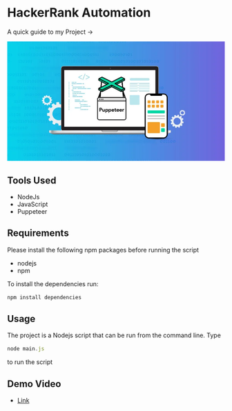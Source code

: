 # HackerRank Automation

A quick guide to my Project ->

<img src ="/image.webp">


## Tools Used

- NodeJs
- JavaScript
- Puppeteer

## Requirements

Please install the following npm packages before running the script

- nodejs
- npm

To install the dependencies run:

```js
npm install dependencies
```

## Usage

The project is a Nodejs script that can be run from the command line.
Type 

```js
node main.js
``` 
to run the script

## Demo Video

- [Link](https://app.gemoo.com/share/home?codeId=v69lXZojRpyzl)